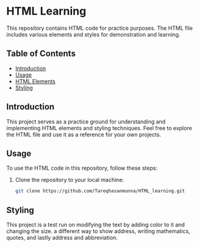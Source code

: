 # HTML Learning

This repository contains HTML code for practice purposes. The HTML file includes various elements and styles for demonstration and learning.

## Table of Contents

- [Introduction](#introduction)
- [Usage](#usage)
- [HTML Elements](#html-elements)
- [Styling](#styling)

## Introduction

This project serves as a practice ground for understanding and implementing HTML elements and styling techniques. Feel free to explore the HTML file and use it as a reference for your own projects.

## Usage

To use the HTML code in this repository, follow these steps:

1. Clone the repository to your local machine:

   ```bash
   git clone https://github.com/Tareqhasanmunna/HTML_learning.git
   
## Styling
This project is a test run on modifying the text by adding color to it and changing the size. a different way to show address, writing mathematics, quotes, and lastly address and abbreviation.  
